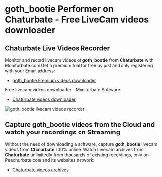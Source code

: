 # goth_bootie Performer on Chaturbate - Free LiveCam videos downloader

## Chaturbate Live Videos Recorder

Monitor and record livecam videos of **goth_bootie** from **Chaturbate** with Moniturbate.com
Get a premium trial for free by just and only registering with your Email address:
* [goth_bootie Premium videos downloader](https://moniturbate.com/request-demo-licence-key.html)

Free livecam videos downloader - Moniturbate Software:
* [Chaturbate videos downloader](https://moniturbate.com/moniturbate-download-software.html)

![goth_bootie livecam videos recorder](https://peachurnet.com/templates/moniturbate-software.png)


## Capture goth_bootie videos from the Cloud and watch your recordings on Streaming

Without the need of downloading a software, capture **goth_bootie** livecam videos from **Chaturbate** 100% online.
Watch Livecam archives from **Chaturbate** unlimitedly from thousands of existing recordings, only on Peachurbate.com and its websites network:
* [Chaturbate videos archives](https://peachurnet.com/)